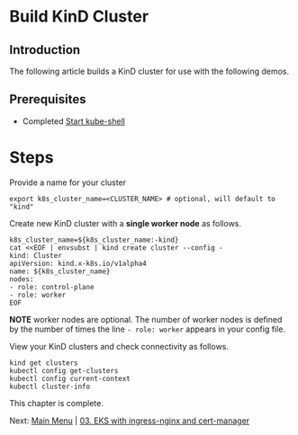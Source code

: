 # Build KinD Cluster

## Introduction

The following article builds a KinD cluster for use with the following demos.

## Prerequisites

- Completed [Start kube-shell](../README.md)

# Steps

Provide a name for your cluster
```
export k8s_cluster_name=<CLUSTER_NAME> # optional, will default to "kind"
```

Create new KinD cluster with a **single worker node** as follows.
```
k8s_cluster_name=${k8s_cluster_name:-kind}
cat <<EOF | envsubst | kind create cluster --config -
kind: Cluster
apiVersion: kind.x-k8s.io/v1alpha4
name: ${k8s_cluster_name}
nodes:
- role: control-plane
- role: worker
EOF
```

**NOTE** worker nodes are optional. The number of worker nodes is defined by the number of times the line `- role: worker` appears in your config file.

View your KinD clusters and check connectivity as follows.
```
kind get clusters
kubectl config get-clusters
kubectl config current-context
kubectl cluster-info
```

This chapter is complete.

Next: [Main Menu](/README.md) | [03. EKS with ingress-nginx and cert-manager](../03-eks-ingress-nginx-cert-manager/README.md)
